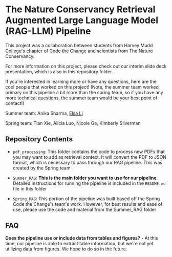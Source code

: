 
# The Nature Conservancy Retrieval Augmented Large Language Model (RAG-LLM) Pipeline

  

This project was a collaboration between students from Harvey Mudd College's chapter of [Code the Change](https://codethechange.cs.hmc.edu/) and scientists from The Nature Conservancy.

  

For more information on this project, please check out our interim slide deck presentation, which is also in this repository folder.

 

If you're interested in learning more or have any questions, here are the cool people that worked on this project! (Note, the summer team worked primary on this pipeline a bit more than the spring team, so if you have any more technical questions, the summer team would be your best point of contact!)

  
<!--- This is the format for inserting your contact links
[Name](https://www.linkaddress.com) ---->

Summer team: Anika Sharma, [Elsa Li](https://www.linkedin.com/in/elsa-li-hmc/)

Spring team: Tian Xie, Alicia Luo, Nicole Ge, Kimberly Silverman


## Repository Contents

-  `pdf_processing`: This folder contains the code to process new PDFs that you may want to add as retrieval context. It will convert the PDF to JSON format, which is necessary to pass through our RAG pipeline. This was created by the Spring team

-  `Summer_RAG`: **This is the main folder you want to use for our pipeline**. Detailed instructions for running the pipeline is included in the `README.md` file in this folder

-  `Spring_RAG`: This portion of the pipeline was built based off the Spring Code the Change's team's work. However, for best results and ease of use, please use the code and material from the Summer_RAG folder

  

## FAQ
**Does the pipeline use or include data from tables and figures?** - At this time, our pipeline is able to extract table information, but we're not yet utilizing data from figures. We hope to do so in the future.   
## 